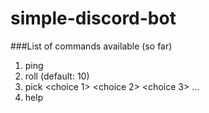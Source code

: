 # simple-discord-bot
###List of commands available (so far)
1. ping
2. roll <value> (default: 10)
3. pick <choice 1> <choice 2> <choice 3> ...
4. help
